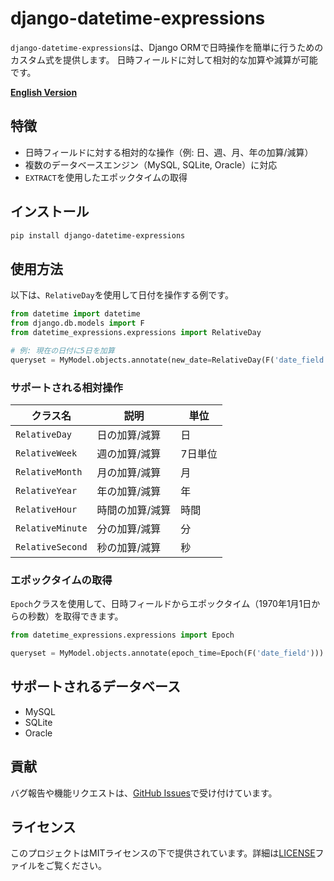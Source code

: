 # django-datetime-expressions

`django-datetime-expressions`は、Django ORMで日時操作を簡単に行うためのカスタム式を提供します。
日時フィールドに対して相対的な加算や減算が可能です。

**[English Version](README_EN.md)**

## 特徴

- 日時フィールドに対する相対的な操作（例: 日、週、月、年の加算/減算）
- 複数のデータベースエンジン（MySQL, SQLite, Oracle）に対応
- `EXTRACT`を使用したエポックタイムの取得

## インストール

```bash
pip install django-datetime-expressions
```

## 使用方法

以下は、`RelativeDay`を使用して日付を操作する例です。

```python
from datetime import datetime
from django.db.models import F
from datetime_expressions.expressions import RelativeDay

# 例: 現在の日付に5日を加算
queryset = MyModel.objects.annotate(new_date=RelativeDay(F('date_field'), 5))
```

### サポートされる相対操作

| クラス名          | 説明               | 単位       |
|-------------------|--------------------|------------|
| `RelativeDay`     | 日の加算/減算      | 日         |
| `RelativeWeek`    | 週の加算/減算      | 7日単位    |
| `RelativeMonth`   | 月の加算/減算      | 月         |
| `RelativeYear`    | 年の加算/減算      | 年         |
| `RelativeHour`    | 時間の加算/減算    | 時間       |
| `RelativeMinute`  | 分の加算/減算      | 分         |
| `RelativeSecond`  | 秒の加算/減算      | 秒         |

### エポックタイムの取得

`Epoch`クラスを使用して、日時フィールドからエポックタイム（1970年1月1日からの秒数）を取得できます。

```python
from datetime_expressions.expressions import Epoch

queryset = MyModel.objects.annotate(epoch_time=Epoch(F('date_field')))
```

## サポートされるデータベース

- MySQL
- SQLite
- Oracle

## 貢献

バグ報告や機能リクエストは、[GitHub Issues](https://github.com/towan912/django-datetime-expressions/issues)で受け付けています。

## ライセンス

このプロジェクトはMITライセンスの下で提供されています。詳細は[LICENSE](LICENSE)ファイルをご覧ください。